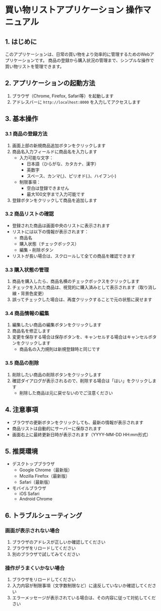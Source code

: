 # 買い物リストアプリケーション 操作マニュアル

## 1. はじめに
このアプリケーションは、日常の買い物をより効率的に管理するためのWebアプリケーションです。
商品の登録から購入状況の管理まで、シンプルな操作で買い物リストを管理できます。

## 2. アプリケーションの起動方法
1. ブラウザ（Chrome, Firefox, Safari等）を起動します
2. アドレスバーに `http://localhost:8000` を入力してアクセスします

## 3. 基本操作

### 3.1 商品の登録方法
1. 画面上部の新規商品追加ボタンをクリックします
2. 商品名入力フィールドに商品名を入力します
   - 入力可能な文字：
     - 日本語（ひらがな、カタカナ、漢字）
     - 英数字
     - スペース、カンマ(,)、ピリオド(.)、ハイフン(-)
   - 制限事項：
     - 空白は登録できません
     - 最大100文字まで入力可能です
3. 登録ボタンをクリックして商品を追加します

### 3.2 商品リストの確認
- 登録された商品は画面中央のリストに表示されます
- リストには以下の情報が表示されます：
  - 商品名
  - 購入状態（チェックボックス）
  - 編集・削除ボタン
- リストが長い場合は、スクロールして全ての商品を確認できます

### 3.3 購入状態の管理
1. 商品を購入したら、商品名横のチェックボックスをクリックします
2. チェックを入れた商品は、視覚的に購入済みとして表示されます（取り消し線・背景色変更）
3. 誤ってチェックした場合は、再度クリックすることで元の状態に戻せます

### 3.4 商品情報の編集
1. 編集したい商品の編集ボタンをクリックします
2. 商品名を修正します
3. 変更を保存する場合は保存ボタンを、キャンセルする場合はキャンセルボタンをクリックします
   - 商品名の入力規則は新規登録時と同じです

### 3.5 商品の削除
1. 削除したい商品の削除ボタンをクリックします
2. 確認ダイアログが表示されるので、削除する場合は「はい」をクリックします
   - 削除した商品は元に戻せないのでご注意ください

## 4. 注意事項
- ブラウザの更新ボタンをクリックしても、最新の情報が表示されます
- 商品リストは自動的にサーバーに保存されます
- 画面右上に最終更新日時が表示されます（YYYY-MM-DD HH:mm形式）

## 5. 推奨環境
- デスクトップブラウザ
  - Google Chrome（最新版）
  - Mozilla Firefox（最新版）
  - Safari（最新版）
- モバイルブラウザ
  - iOS Safari
  - Android Chrome

## 6. トラブルシューティング

### 画面が表示されない場合
1. ブラウザのアドレスが正しいか確認してください
2. ブラウザをリロードしてください
3. 別のブラウザで試してみてください

### 操作がうまくいかない場合
1. ブラウザをリロードしてください
2. 入力内容が制限事項（文字数制限など）に違反していないか確認してください
3. エラーメッセージが表示されている場合は、その内容に従って対処してください
